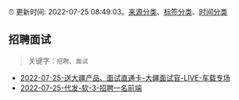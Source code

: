 :alarm_clock: 更新时间: 2022-07-25 08:49:03。[来源分类](../README.md)、[标签分类](../TAGS.md)、[时间分类](../TIMELINE.md)

## 招聘面试


> 关键字：`招聘`、`面试`



- [2022-07-25-送大疆产品、面试直通卡-大疆面试官-LIVE-车载专场](https://www.v2ex.com/t/868572) 
- [2022-07-25-代发-软-3-招聘一名前端](https://www.v2ex.com/t/868542) 